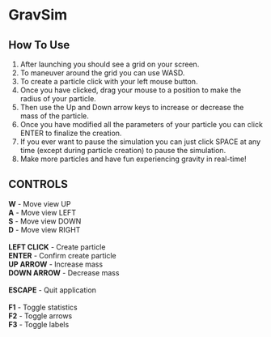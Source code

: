 # GravSim

## How To Use

  1. After launching you should see a grid on your screen.
  2. To maneuver around the grid you can use WASD.
  3. To create a particle click with your left mouse button.
  4. Once you have clicked, drag your mouse to a position to make the radius of your particle.
  5. Then use the Up and Down arrow keys to increase or decrease the mass of the particle.
  6. Once you have modified all the parameters of your particle you can click ENTER to finalize the creation.
  7. If you ever want to pause the simulation you can just click SPACE at any time (except during particle creation) to pause the simulation.
  8. Make more particles and have fun experiencing gravity in real-time!

## CONTROLS

**W** - Move view UP\
**A** - Move view LEFT\
**S** - Move view DOWN\
**D** - Move view RIGHT\
\
**LEFT CLICK** - Create particle\
**ENTER** - Confirm create particle\
**UP ARROW** - Increase mass\
**DOWN ARROW** - Decrease mass\
\
**ESCAPE** - Quit application\
\
**F1** - Toggle statistics\
**F2** - Toggle arrows\
**F3** - Toggle labels
